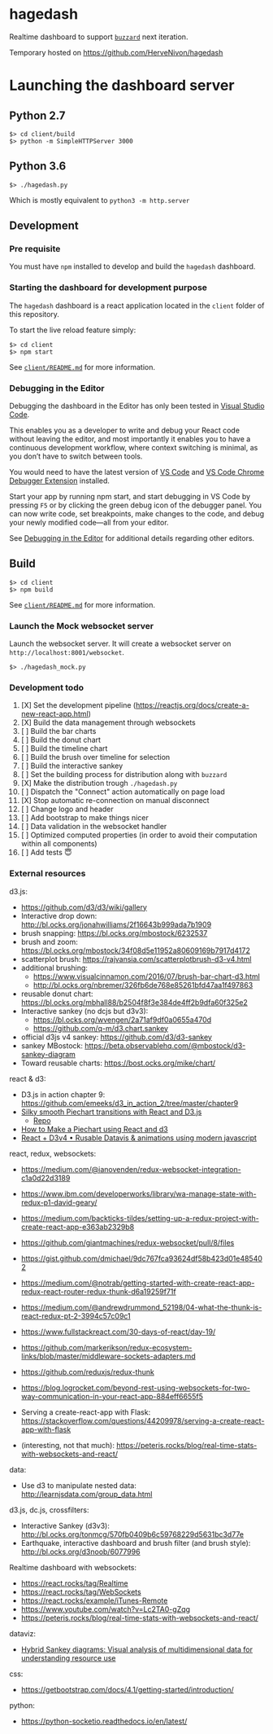 # hagedash

Realtime dashboard to support [`buzzard`](https://www.github.com/airware/buzzard) next iteration.

Temporary hosted on https://github.com/HerveNivon/hagedash

# Launching the dashboard server

## Python 2.7

```
$> cd client/build
$> python -m SimpleHTTPServer 3000
```

## Python 3.6

```
$> ./hagedash.py
```

Which is mostly equivalent to `python3 -m http.server`

## Development

### Pre requisite

You must have `npm` installed to develop and build the `hagedash` dashboard.

### Starting the dashboard for development purpose

The `hagedash` dashboard is a react application located in the `client` folder of this repository.

To start the live reload feature simply:
```
$> cd client
$> npm start
```

See [`client/README.md`](client/README.md) for more information.

### Debugging in the Editor

Debugging the dashboard in the Editor has only been tested in [Visual Studio Code](https://code.visualstudio.com/).

This enables you as a developer to write and debug your React code without leaving the editor, and most importantly it enables you to have a continuous development workflow, where context switching is minimal, as you don’t have to switch between tools.

You would need to have the latest version of [VS Code](https://code.visualstudio.com/) and [VS Code Chrome Debugger Extension](https://marketplace.visualstudio.com/items?itemName=msjsdiag.debugger-for-chrome) installed.

Start your app by running npm start, and start debugging in VS Code by pressing `F5` or by clicking the green debug icon of the debugger panel. You can now write code, set breakpoints, make changes to the code, and debug your newly modified code—all from your editor.

See [Debugging in the Editor](https://github.com/facebook/create-react-app/blob/master/packages/react-scripts/template/README.md#debugging-in-the-editor) for additional details regarding other editors.

## Build

```
$> cd client
$> npm build
```

See [`client/README.md`](client/README.md) for more information.

### Launch the Mock websocket server

Launch the websocket server. It will create a websocket server on `http://localhost:8001/websocket`.

```
$> ./hagedash_mock.py
```

### Development todo
1. [X] Set the development pipeline (https://reactjs.org/docs/create-a-new-react-app.html)
2. [X] Build the data management through websockets
3. [ ] Build the bar charts
4. [ ] Build the donut chart
5. [ ] Build the timeline chart
6. [ ] Build the brush over timeline for selection
7. [ ] Build the interactive sankey
8. [ ] Set the building process for distribution along with `buzzard`
9. [X] Make the distribution trough `./hagedash.py`
10. [ ] Dispatch the "Connect" action automatically on page load
11. [X] Stop automatic re-connection on manual disconnect
12. [ ] Change logo and header
13. [ ] Add bootstrap to make things nicer
14. [ ] Data validation in the websocket handler
15. [ ] Optimized computed properties (in order to avoid their computation within all components)
16. [ ] Add tests 😇

### External resources

d3.js:
- https://github.com/d3/d3/wiki/gallery
- Interactive drop down: http://bl.ocks.org/jonahwilliams/2f16643b999ada7b1909
- brush snapping: https://bl.ocks.org/mbostock/6232537
- brush and zoom: https://bl.ocks.org/mbostock/34f08d5e11952a80609169b7917d4172
- scatterplot brush: https://rajvansia.com/scatterplotbrush-d3-v4.html
- additional brushing:
  - https://www.visualcinnamon.com/2016/07/brush-bar-chart-d3.html
  - http://bl.ocks.org/nbremer/326fb6de768e85261bfd47aa1f497863
- reusable donut chart: https://bl.ocks.org/mbhall88/b2504f8f3e384de4ff2b9dfa60f325e2
- Interactive sankey (no dcjs but d3v3):
  - https://bl.ocks.org/wvengen/2a71af9df0a0655a470d
  - https://github.com/q-m/d3.chart.sankey
- official d3js v4 sankey: https://github.com/d3/d3-sankey
- sankey MBostock: https://beta.observablehq.com/@mbostock/d3-sankey-diagram
- Toward reusable charts: https://bost.ocks.org/mike/chart/

react & d3:
- D3.js in action chapter 9: https://github.com/emeeks/d3_in_action_2/tree/master/chapter9
- [Silky smooth Piechart transitions with React and D3.js](https://swizec.com/blog/silky-smooth-piechart-transitions-react-d3js/swizec/8258)
  - [Repo](https://github.com/Swizec/react-d3-pie/blob/master/src/App.js)
- [How to Make a Piechart using React and d3](https://swizec.com/blog/how-to-make-a-piechart-using-react-and-d3/swizec/6785)
- [React + D3v4 • Rusable Datavis & animations using modern javascript](https://swizec.com/reactd3js/)


react, redux, websockets:
- https://medium.com/@ianovenden/redux-websocket-integration-c1a0d22d3189
- https://www.ibm.com/developerworks/library/wa-manage-state-with-redux-p1-david-geary/
- https://medium.com/backticks-tildes/setting-up-a-redux-project-with-create-react-app-e363ab2329b8

- https://github.com/giantmachines/redux-websocket/pull/8/files
- https://gist.github.com/dmichael/9dc767fca93624df58b423d01e485402

- https://medium.com/@notrab/getting-started-with-create-react-app-redux-react-router-redux-thunk-d6a19259f71f
- https://medium.com/@andrewdrummond_52198/04-what-the-thunk-is-react-redux-pt-2-3994c57c09c1

- https://www.fullstackreact.com/30-days-of-react/day-19/
- https://github.com/markerikson/redux-ecosystem-links/blob/master/middleware-sockets-adapters.md
- https://github.com/reduxjs/redux-thunk
- https://blog.logrocket.com/beyond-rest-using-websockets-for-two-way-communication-in-your-react-app-884eff6655f5
- Serving a create-react-app with Flask: https://stackoverflow.com/questions/44209978/serving-a-create-react-app-with-flask
- (interesting, not that much): https://peteris.rocks/blog/real-time-stats-with-websockets-and-react/

data:
- Use d3 to manipulate nested data: http://learnjsdata.com/group_data.html

d3.js, dc.js, crossfilters:
- Interactive Sankey (d3v3): http://bl.ocks.org/tonmcg/570fb0409b6c59768229d5631bc3d77e
- Earthquake, interactive dashboard and brush filter (and brush style): http://bl.ocks.org/d3noob/6077996

Realtime dashboard with websockets:
- https://react.rocks/tag/Realtime
- https://react.rocks/tag/WebSockets
- https://react.rocks/example/iTunes-Remote
- https://www.youtube.com/watch?v=Lc2TA0-gZqg
- https://peteris.rocks/blog/real-time-stats-with-websockets-and-react/

dataviz:
- [Hybrid Sankey diagrams: Visual analysis of multidimensional data for understanding resource use](https://www.sciencedirect.com/science/article/pii/S0921344917301167?via%3Dihub)

css:
- https://getbootstrap.com/docs/4.1/getting-started/introduction/

python:
- https://python-socketio.readthedocs.io/en/latest/